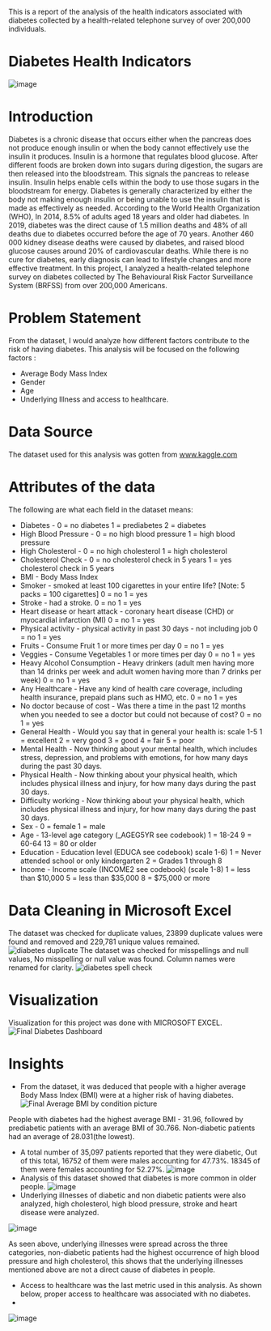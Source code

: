 This is a report of the analysis of the health indicators associated with diabetes collected by a health-related telephone survey of over 200,000 individuals.
# Diabetes Health Indicators
![image](https://user-images.githubusercontent.com/109909855/194783189-233b9920-a96d-48dc-bc22-0ef523f3bd26.png)
# Introduction
Diabetes is a chronic disease that occurs either when the pancreas does not produce enough insulin or when the body cannot effectively use the insulin it produces. Insulin is a hormone that regulates blood glucose.
After different foods are broken down into sugars during digestion, the sugars are then released into the bloodstream. This signals the pancreas to release insulin. Insulin helps enable cells within the body to use those sugars in the bloodstream for energy. Diabetes is generally characterized by either the body not making enough insulin or being unable to use the insulin that is made as effectively as needed.
According to the World Health Organization (WHO), In 2014, 8.5% of adults aged 18 years and older had diabetes. In 2019, diabetes was the direct cause of 1.5 million deaths and 48% of all deaths due to diabetes occurred before the age of 70 years. Another 460 000 kidney disease deaths were caused by diabetes, and raised blood glucose causes around 20% of cardiovascular deaths.
While there is no cure for diabetes, early diagnosis can lead to lifestyle changes and more effective treatment. In this project, I analyzed a health-related telephone survey on diabetes collected by The Behavioural Risk Factor Surveillance System (BRFSS) from over 200,000  Americans.
# Problem Statement
From the dataset, I would analyze how different factors contribute to the risk of having diabetes. This analysis will be focused on the following factors :
* Average Body Mass Index
* Gender
* Age
* Underlying Illness and access to healthcare. 
# Data Source
The dataset used for this analysis was gotten from www.kaggle.com 
# Attributes of the data
The following are what each field in the dataset means:
* Diabetes - 0 = no diabetes 1 = prediabetes 2 = diabetes
* High Blood Pressure - 0 = no high blood pressure 1 = high blood pressure
* High Cholesterol - 0 = no high cholesterol 1 = high cholesterol
* Cholesterol Check - 0 = no cholesterol check in 5 years 1 = yes cholesterol check in 5 years
* BMI - Body Mass Index
* Smoker -  smoked at least 100 cigarettes in your entire life? [Note: 5 packs = 100 cigarettes] 0 = no 1 = yes
* Stroke - had a stroke. 0 = no 1 = yes
* Heart disease or heart attack - coronary heart disease (CHD) or myocardial infarction (MI) 0 = no 1 = yes
* Physical activity - physical activity in past 30 days - not including job 0 = no 1 = yes
* Fruits - Consume Fruit 1 or more times per day 0 = no 1 = yes
* Veggies - Consume Vegetables 1 or more times per day 0 = no 1 = yes
* Heavy Alcohol Consumption - Heavy drinkers (adult men having more than 14 drinks per week and adult women having more than 7 drinks per week) 0 = no 1 = yes
* Any Healthcare - Have any kind of health care coverage, including health insurance, prepaid plans such as HMO, etc. 0 = no 1 = yes
* No doctor because of cost - Was there a time in the past 12 months when you needed to see a doctor but could not because of cost? 0 = no 1 = yes
* General Health - Would you say that in general your health is: scale 1-5 1 = excellent 2 = very good 3 = good 4 = fair 5 = poor
* Mental Health - Now thinking about your mental health, which includes stress, depression, and problems with emotions, for how many days during the past 30 days.
* Physical Health - Now thinking about your physical health, which includes physical illness and injury, for how many days during the past 30 days.
* Difficulty working - Now thinking about your physical health, which includes physical illness and injury, for how many days during the past 30 days.
* Sex - 0 = female 1 = male
* Age - 13-level age category (_AGEG5YR see codebook) 1 = 18-24 9 = 60-64 13 = 80 or older
* Education - Education level (EDUCA see codebook) scale 1-6) 1 = Never attended school or only kindergarten 2 = Grades 1 through 8
* Income - Income scale (INCOME2 see codebook) (scale 1-8) 1 = less than $10,000 5 = less than $35,000 8 = $75,000 or more
# Data Cleaning in Microsoft Excel
The dataset was checked for duplicate values, 23899 duplicate values were found and removed and 229,781 unique values remained.
![diabetes duplicate](https://user-images.githubusercontent.com/109909855/194786316-3ab3a8c3-17fc-4427-927c-85c683f5d99b.JPG)
The dataset was checked for misspellings and null values, No misspelling or null value was found.
Column names were renamed for clarity.
![diabetes spell check](https://user-images.githubusercontent.com/109909855/194786604-f0d4075a-8d2d-425e-9cbe-fc61fb00135b.JPG)
# Visualization
Visualization for this project was done with MICROSOFT EXCEL.
![Final Diabetes Dashboard](https://user-images.githubusercontent.com/109909855/225300527-16812347-3bd3-4cbe-a6e4-f5ba53527a3f.JPG)

# Insights
* From the dataset, it was deduced that people with a higher average Body Mass Index (BMI) were at a higher risk of having diabetes. 
![Final Average BMI by condition picture](https://user-images.githubusercontent.com/109909855/225301547-edc630f5-0e50-4da3-972e-4b32006784f5.JPG)


People with diabetes had the highest average BMI - 31.96, followed by prediabetic patients with an average BMI of 30.766. Non-diabetic patients had an average of 28.031(the lowest). 
* A total number of 35,097 patients reported that they were diabetic, Out of this total, 16752 of them were males accounting for 47.73%. 18345 of them were females accounting for 52.27%.
![image](https://user-images.githubusercontent.com/109909855/195997409-b06f8066-9f00-4dcb-89dd-dd9833e75823.png)
* Analysis of this dataset showed that diabetes is more common in older people.
![image](https://user-images.githubusercontent.com/109909855/195997636-a62d373d-ec08-4ae4-a630-7816facef7d0.png)
* Underlying illnesses of diabetic and non diabetic patients were also analyzed, high cholesterol, high blood pressure, stroke and heart disease were analyzed.


![image](https://user-images.githubusercontent.com/109909855/195997900-e382ffb5-2b1a-4ec1-ae1a-832be796003f.png)

As seen above, underlying illnesses were spread across the three categories, non-diabetic patients had the highest occurrence of high blood pressure and high cholesterol, this shows that the underlying illnesses mentioned above are not a direct cause of diabetes in people.

* Access to healthcare was the last metric used in this analysis. As shown below, proper access to healthcare was associated with no diabetes.
* 
![image](https://user-images.githubusercontent.com/109909855/195998306-d2d4b7ee-eac7-43ee-8ddc-32cfaa79ebb8.png)
